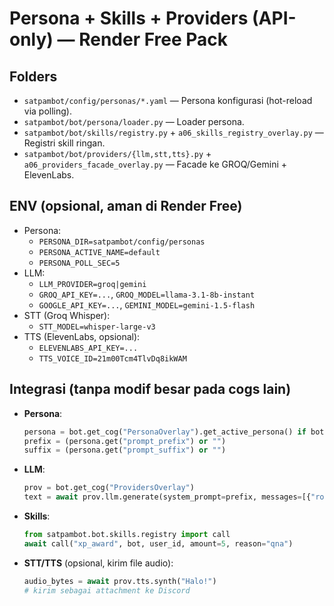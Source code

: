 
# Persona + Skills + Providers (API-only) — Render Free Pack

## Folders
- `satpambot/config/personas/*.yaml` — Persona konfigurasi (hot-reload via polling).
- `satpambot/bot/persona/loader.py` — Loader persona.
- `satpambot/bot/skills/registry.py` + `a06_skills_registry_overlay.py` — Registri skill ringan.
- `satpambot/bot/providers/{llm,stt,tts}.py` + `a06_providers_facade_overlay.py` — Facade ke GROQ/Gemini + ElevenLabs.

## ENV (opsional, aman di Render Free)
- Persona:
  - `PERSONA_DIR=satpambot/config/personas`
  - `PERSONA_ACTIVE_NAME=default`
  - `PERSONA_POLL_SEC=5`
- LLM:
  - `LLM_PROVIDER=groq|gemini`
  - `GROQ_API_KEY=...`, `GROQ_MODEL=llama-3.1-8b-instant`
  - `GOOGLE_API_KEY=...`, `GEMINI_MODEL=gemini-1.5-flash`
- STT (Groq Whisper):
  - `STT_MODEL=whisper-large-v3`
- TTS (ElevenLabs, opsional):
  - `ELEVENLABS_API_KEY=...`
  - `TTS_VOICE_ID=21m00Tcm4TlvDq8ikWAM`

## Integrasi (tanpa modif besar pada cogs lain)
- **Persona**: 
  ```python
  persona = bot.get_cog("PersonaOverlay").get_active_persona() if bot.get_cog("PersonaOverlay") else {}
  prefix = (persona.get("prompt_prefix") or "")
  suffix = (persona.get("prompt_suffix") or "")
  ```
- **LLM**:
  ```python
  prov = bot.get_cog("ProvidersOverlay")
  text = await prov.llm.generate(system_prompt=prefix, messages=[{"role":"user","content":question}])
  ```
- **Skills**:
  ```python
  from satpambot.bot.skills.registry import call
  await call("xp_award", bot, user_id, amount=5, reason="qna")
  ```
- **STT/TTS** (opsional, kirim file audio):
  ```python
  audio_bytes = await prov.tts.synth("Halo!")
  # kirim sebagai attachment ke Discord
  ```
